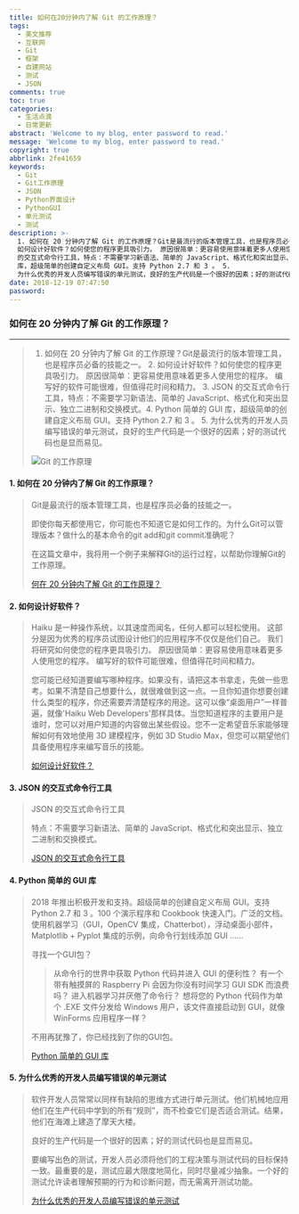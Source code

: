 ```yaml
---
title: 如何在20分钟内了解 Git 的工作原理？
tags:
  - 美文推荐
  - 互联网
  - Git
  - 框架
  - 自建网站
  - 测试
  - JSON
comments: true
toc: true
categories:
  - 生活点滴
  - 日常更新
abstract: 'Welcome to my blog, enter password to read.'
message: 'Welcome to my blog, enter password to read.'
copyright: true
abbrlink: 2fe41659
keywords:
  - Git
  - Git工作原理
  - JSON
  - Python界面设计
  - PythonGUI
  - 单元测试
  - 测试
description: >-
  1. 如何在 20 分钟内了解 Git 的工作原理？Git是最流行的版本管理工具，也是程序员必备的技能之一。 2.
  如何设计好软件？如何使您的程序更具吸引力。 原因很简单：更容易使用意味着更多人使用您的程序。 编写好的软件可能很难，但值得花时间和精力。 3.  JSON
  的交互式命令行工具，特点：不需要学习新语法、简单的 JavaScript、格式化和突出显示、独立二进制和交换模式。4. Python 简单的 GUI
  库，超级简单的创建自定义布局 GUI。支持 Python 2.7 和 3 。 5.
  为什么优秀的开发人员编写错误的单元测试，良好的生产代码是一个很好的因素；好的测试代码也是显而易见。
date: 2018-12-19 07:47:50
password:
---
```

<script type="text/javascript" src="/js/src/bai.js"></script>

### 如何在 20 分钟内了解 Git 的工作原理？
---
> 1. 如何在 20 分钟内了解 Git 的工作原理？Git是最流行的版本管理工具，也是程序员必备的技能之一。 2. 如何设计好软件？如何使您的程序更具吸引力。 原因很简单：更容易使用意味着更多人使用您的程序。 编写好的软件可能很难，但值得花时间和精力。 3. JSON 的交互式命令行工具，特点：不需要学习新语法、简单的 JavaScript、格式化和突出显示、独立二进制和交换模式。4. Python 简单的 GUI 库，超级简单的创建自定义布局 GUI。支持 Python 2.7 和 3 。 5. 为什么优秀的开发人员编写错误的单元测试，良好的生产代码是一个很好的因素；好的测试代码也是显而易见。
>
> ![Git 的工作原理](/images/077/006tNbRwgy1fybo2ty4sdj30gx069747.jpg)

#### 1. 如何在 20 分钟内了解 Git 的工作原理？
>  Git是最流行的版本管理工具，也是程序员必备的技能之一。
>
>  即使你每天都使用它，你可能也不知道它是如何工作的。为什么Git可以管理版本？做什么的基本命令的git add和git commit准确呢？
>
>  在这篇文章中，我将用一个例子来解释Git的运行过程，以帮助你理解Git的工作原理。
>
> [何在 20 分钟内了解 Git 的工作原理？](https://www.tutorialdocs.com/article/how-git-works.html)

#### 2. 如何设计好软件？
> Haiku 是一种操作系统，以其速度而闻名，任何人都可以轻松使用。 这部分是因为优秀的程序员试图设计他们的应用程序不仅仅是他们自己。 我们将研究如何使您的程序更具吸引力。 原因很简单：更容易使用意味着更多人使用您的程序。 编写好的软件可能很难，但值得花时间和精力。
>
> 您可能已经知道要编写哪种程序。如果没有，请把这本书拿走，先做一些思考。如果不清楚自己想要什么，就很难做到这一点。一旦你知道你想要创建什么类型的程序，你还需要弄清楚程序的用途。这可以像“桌面用户”一样普遍，就像'Haiku Web Developers'那样具体。当您知道程序的主要用户是谁时，您可以对用户知道的内容做出某些假设。您不一定希望音乐家能够理解如何有效地使用 3D 建模程序，例如 3D Studio Max，但您可以期望他们具备使用程序来编写音乐的技能。
>
> [ 如何设计好软件？](https://www.haiku-os.org/docs/HIG/index.xml)

#### 3. JSON 的交互式命令行工具
> JSON 的交互式命令行工具
>
> 特点：不需要学习新语法、简单的 JavaScript、格式化和突出显示、独立二进制和交换模式。
>
> [ JSON 的交互式命令行工具](https://github.com/antonmedv/fx)

#### 4. Python 简单的 GUI 库
> 2018 年推出积极开发和支持。超级简单的创建自定义布局 GUI。支持 Python 2.7 和 3 。100 个演示程序和 Cookbook 快速入门。广泛的文档。使用机器学习（GUI，OpenCV 集成，Chatterbot），浮动桌面小部件，Matplotlib + Pyplot 集成的示例，向命令行划线添加 GUI ……
>
> 寻找一个GUI包？
>> 从命令行的世界中获取 Python 代码并进入 GUI 的便利性？
>> 有一个带有触摸屏的 Raspberry Pi 会因为你没有时间学习 GUI SDK 而浪费吗？
>> 进入机器学习并厌倦了命令行？
>> 想将您的 Python 代码作为单个 .EXE 文件分发给 Windows 用户，该文件直接启动到 GUI，就像 WinForms 应用程序一样？
>
> 不用再犹豫了，你已经找到了你的GUI包。
>
> [Python 简单的 GUI 库](https://github.com/MikeTheWatchGuy/PySimpleGUI)

#### 5. 为什么优秀的开发人员编写错误的单元测试
> 软件开发人员常常以同样有缺陷的思维方式进行单元测试。他们机械地应用他们在生产代码中学到的所有“规则”，而不检查它们是否适合测试。结果，他们在海滩上建造了摩天大楼。
>
> 良好的生产代码是一个很好的因素；好的测试代码也是显而易见。
>
> 要编写出色的测试，开发人员必须将他们的工程决策与测试代码的目标保持一致。最重要的是，测试应最大限度地简化，同时尽量减少抽象。一个好的测试允许读者理解预期的行为和诊断问题，而无需离开测试功能。
>
> [为什么优秀的开发人员编写错误的单元测试](https://mtlynch.io/good-developers-bad-tests/)

